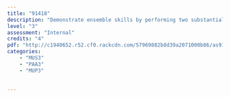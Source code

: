 ```yaml
---
title: "91418"
description: "Demonstrate ensemble skills by performing two substantial pieces of music as a member of a group"
level: "3"
assessment: "Internal"
credits: "4"
pdf: "http://c1940652.r52.cf0.rackcdn.com/57969882b8d39a2071000b86/as91418.pdf"
categories:
    - "MUS3"
    - "PAA3"
    - "MUP3"
    
    
---
```

